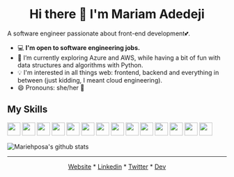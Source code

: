 <h1 align="center"> Hi there 👋 I'm Mariam Adedeji </h1>

A software engineer passionate about front-end development💕.

-  :computer: **I'm open to software engineering jobs.**
- 🌱 I’m currently exploring Azure and AWS, while having a bit of fun with data structures and algorithms with Python.
- :bulb: I'm interested in all things web: frontend, backend and everything in between (just kidding, I meant cloud engineering).
- 😄 Pronouns: she/her :girl:

## My Skills
<code><img height="30" src="https://user-images.githubusercontent.com/33374159/90877362-d5863580-e39b-11ea-8a0f-046a2a1a06fa.png"></code>
<code><img height="30" src="https://user-images.githubusercontent.com/33374159/90876757-fbf7a100-e39a-11ea-9b7f-c51ef1e18a70.png"></code>
<code><img height="30" src="https://user-images.githubusercontent.com/33374159/90936736-b6b88b00-e3fd-11ea-8458-016d84bee829.png"></code>
<code><img height="30" src="https://user-images.githubusercontent.com/33374159/90936800-de0f5800-e3fd-11ea-922f-d8ba2ff96e93.jpg"></code>
<code><img height="30" src="https://user-images.githubusercontent.com/33374159/90936853-0008da80-e3fe-11ea-98b4-00161e8221aa.png"></code>
<code><img height="30" src="https://user-images.githubusercontent.com/33374159/90877446-fb133f00-e39b-11ea-94ae-828c3a4eb372.png"></code>
<code><img height="30" src="https://user-images.githubusercontent.com/33374159/90877523-1aaa6780-e39c-11ea-88b1-2a0046f8d735.png"></code>
<code><img height="30" src="https://user-images.githubusercontent.com/33374159/90937109-87564e00-e3fe-11ea-82bb-264bde89fefd.jpg"></code>
<code><img height="30" src="https://user-images.githubusercontent.com/33374159/90877572-301f9180-e39c-11ea-8bfb-271c23312166.png"></code>
<code><img height="30" src="https://user-images.githubusercontent.com/33374159/90936927-30507900-e3fe-11ea-99b3-1c4b9efdf3ca.png"></code>
<code><img height="30" src="https://user-images.githubusercontent.com/33374159/90877739-783eb400-e39c-11ea-91df-07ed45d7399e.png"></code>
<code><img height="30" src="https://user-images.githubusercontent.com/33374159/90888918-0328aa00-e3af-11ea-84a7-e1617bf2a08d.png"></code>
<code><img height="30" src="https://user-images.githubusercontent.com/33374159/90877898-b89e3200-e39c-11ea-87c8-0953d008e43e.png"></code>
<code><img height="30" src="https://user-images.githubusercontent.com/33374159/90877991-db304b00-e39c-11ea-8c30-21e4f92a78a5.png"></code>

![Mariehposa's github stats](https://github-readme-stats.vercel.app/api?username=mariehposa&count_private=true&show_icons=true&theme=tokyonight)

<hr />
<!-- ## Get in touch -->
<p align="center">
    <a href="https://mariamadedeji.com">Website</a> *
    <a href="https://linkedin.com/in/adedeji-mariam">Linkedin</a> *
    <a href="https://twitter.com/Mariehposah">Twitter</a> *
    <a href="https://dev.to/mariehposa">Dev</a>
</p>
